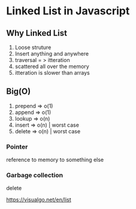 # Linked List in Javascript

## Why Linked List

1. Loose struture
2. Insert anything and anywhere
3. traversal = > itteration
4. scattered all over the memory
5. itteration is slower than arrays

## Big(O)

1. prepend => o(1)
2. append => o(1)
3. lookup => o(n)
4. insert => o(n) | worst case
5. delete => o(n) | worst case

### Pointer

reference to memory to something else

### Garbage collection

delete

https://visualgo.net/en/list
